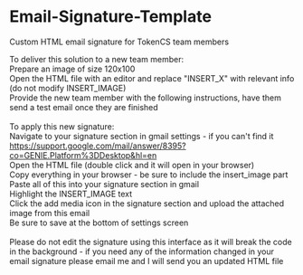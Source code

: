 # Email-Signature-Template
Custom HTML email signature for TokenCS team members 

To deliver this solution to a new team member:<br>
Prepare an image of size 120x100<br>
Open the HTML file with an editor and replace "INSERT_X" with relevant info (do not modify INSERT_IMAGE)<br>
Provide the new team member with the following instructions, have them send a test email once they are finished<br>
<br>
To apply this new signature:<br>
Navigate to your signature section in gmail settings - if you can't find it  https://support.google.com/mail/answer/8395?co=GENIE.Platform%3DDesktop&hl=en<br>
Open the HTML file (double click and it will open in your browser) <br>
Copy everything in your browser - be sure to include the insert_image part<br>
Paste all of this into your signature section in gmail<br>
Highlight the INSERT_IMAGE text<br>
Click the add media icon in the signature section and upload the attached image from this email<br>
Be sure to save at the bottom of settings screen<br>
<br>
Please do not edit the signature using this interface as it will break the code in the background - if you need any of the information changed in your email signature please email me and I will send you an updated HTML file 

